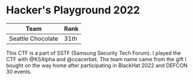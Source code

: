 # Hacker's Playground 2022

| Team              | Rank |
| ----------------- | ---- |
| Seattle Chocolate | 31th |

This CTF is a part of SSTF (Samsung Security Tech Forum). I played the CTF with @KSAlpha and @coacerbet. The team name came from the gift I bought on the way home after participating in BlackHat 2022 and DEFCON 30 events.